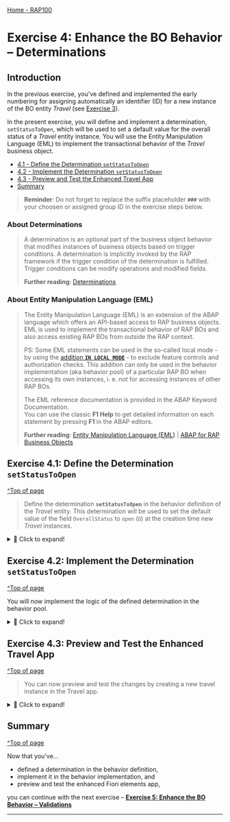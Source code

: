 [Home - RAP100](../../#exercises)

# Exercise 4: Enhance the BO Behavior – Determinations

## Introduction

In the previous exercise, you've defined and implemented the early numbering for assigning automatically an identifier (ID) for a new instance of the BO entity _Travel_ (see [Exercise 3](../ex03/README.md)).

In the present exercise, you will  define and implement a determination, `setStatusToOpen`, which will be used to set a default value for the overall status of a _Travel_ entity instance. You will use the Entity Manipulation Language (EML) to implement the transactional behavior of the _Travel_ business object. 

- [4.1 - Define the Determination `setStatusToOpen`](#exercise-41-define-the-determination-setstatustoopen)
- [4.2 - Implement the Determination `setStatusToOpen`](#exercise-42-implement-the-determination-setstatustoopen)
- [4.3 - Preview and Test the Enhanced Travel App](#exercise-43-preview-and-test-the-enhanced-travel-app)
- [Summary](#summary)  


> **Reminder**: Do not forget to replace the suffix placeholder **`###`** with your choosen or assigned group ID in the exercise steps below. 

### About Determinations  
> A determination is an optional part of the business object behavior that modifies instances of business objects based on trigger conditions. A determination is implicitly invoked by the RAP framework if the trigger condition of the determination is fulfilled. Trigger conditions can be modify operations and modified fields.   
>  
> **Further reading**: [Determinations](https://help.sap.com/viewer/923180ddb98240829d935862025004d6/Cloud/en-US/6edb0438d3e14d18b3c403c406fbe209.html)

### About Entity Manipulation Language (EML)
> The Entity Manipulation Language (EML) is an extension of the ABAP language which offers an API-based access to RAP business objects. EML is used to implement the transactional behavior of RAP BOs and also access existing RAP BOs from outside the RAP context.   
> 
> PS: Some EML statements can be used in the so-called local mode - by using the [addition **`IN LOCAL MODE`**](https://help.sap.com/doc/abapdocu_cp_index_htm/CLOUD/en-US/index.htm?file=abapin_local_mode.htm) - to exclude feature controls and authorization checks. This addition can only be used in the behavior implementation (aka behavior pool) of a particular RAP BO when accessing its own instances, i. e. not for accessing instances of other RAP BOs.
>
> The EML reference documentation is provided in the ABAP Keyword Documentation.   
> You can use the classic **F1 Help** to get detailed information on each statement by pressing **F1** in the ABAP editors. 
>
> **Further reading**: [Entity Manipulation Language (EML)](https://help.sap.com/docs/BTP/923180ddb98240829d935862025004d6/af7782de6b9140e29a24eae607bf4138.html) | [ABAP for RAP Business Objects](https://help.sap.com/doc/abapdocu_cp_index_htm/CLOUD/en-US/index.htm?file=abenabap_for_rap_bos.htm) 

## Exercise 4.1: Define the Determination `setStatusToOpen`
[^Top of page](#)

> Define the determination **`setStatusToOpen`** in the behavior definition of the _Travel_ entity. This determination will be used to set the default value of the field `OverallStatus` to `open` (`O`) at the creation time new _Travel_ instances.

 <details>
  <summary>🔵 Click to expand!</summary>

1. Go to the behavior definiton of the _Travel_ BO entity ![bdef icon](images/adt_bdef.png)**`ZRAP100_R_TravelTP_###`** and insert the following statement after the statement **`delete;`** as shown on the screenshot below: 

   ```ABAP 
     determination setStatusToOpen on modify { create; }
   ```
   
   <!-- ![Travel BO Definition](images/new14.png) -->
   <img src="images/new14.png" alt="Travel BO Definition" width="60%"> 
   
   **Short explanation**:  
   The statement specifies the name of the new determination, `setStatusToOpen` and `on modify` as the determination time when creating new _travel_ instance (`{ create }`).
   
2. Save ![save icon](images/adt_save.png) and activate ![activate icon](images/adt_activate.png) the changes.   

3. Now, declare the required method in behavior implementation class with ADT Quick Fix.
  
   Set the cursor on the determination name **`setStatusToOpen`** and press **Ctrl+1** to open the **Quick Assist** view and select the entry _`Add method for determination setstatustoopen of entity zrap100_r_travel_### ...`_ in the view.
   
   As result, the `FOR DETERMINE` method **`setStatusToOpen`** will be added to the local handler class **`lcl_handler`** of the behavior pool of the _Travel_ BO entity ![class icon](images/adt_class.png)**`ZRAP100_BP_TRAVELTP_###`**.
         
   <!-- ![Travel BO Behavior Pool](images/new15.png) -->
   <img src="images/new15.png" alt="Travel BO Behavior Pool" width="60%">  
   
You are through with the definition of the determination.

</details>

## Exercise 4.2: Implement the Determination `setStatusToOpen` 
[^Top of page](#)

You will now implement the logic of the defined determination in the behavior pool. 

 <details>
  <summary>🔵 Click to expand!</summary>

1. First check the interface of the method **`setStatusToOpen`** in the declaration part of the local handler class `lcl_handler`. 

   For that, set the cursor on the method name, **`setStatusToOpen`**, press **F2** to open the **ABAP Element Info** view, and examine the full method interface. 
   
   ![Travel BO Behavior Pool](images/new16.png)  
   
   **Short explanation**:  
   - The addition **`FOR DETERMINE`** indicates that the method provides the implementation of a determination and the addition **`ON MODIFY`** indicates the specified trigger time.
   - `IMPORTING`parameter **`keys`** - an internal table containing the keys of the instances the determination will be executed on 
   all entities for which keys must be assigned    
   - Implicit **`CHANGING`** parameter **`reported`** - used to return messages in case of failure   
         
    Now go ahead and implement the method in the implementation part of the local handler class.

2.  Define the local constant **`travel_status`** to store the allowed value of the overall status of a _Travel_ instance. 
    
    Insert the following code snippet in the definition part of the local handler class **`lcl_handler`** as shown on the screenshot below.
    
    ```ABAP
    CONSTANTS:
      BEGIN OF travel_status,
        open     TYPE c LENGTH 1 VALUE 'O', "Open
        accepted TYPE c LENGTH 1 VALUE 'A', "Accepted
        rejected TYPE c LENGTH 1 VALUE 'X', "Rejected
      END OF travel_status.    
    ```

    ![Travel BO Behavior Pool](images/s3.png)

3. Now implement the method **`setStatusToOpen`** in the implementation part of the class.
   
   The logic consists of the following steps:    
     1. Read the travel instance(s) of the transferred keys (**`keys`**) using the EML statement **`READ ENTITIES`**   
     2. The addition **`IN LOCAL MODE`** is used to exclude feature controls and authorization checks   
     3. Removed all _Travel_ instances where the overall status is already set     
     4. Set the overall status to **`open`** (**`O`**) for the remaining entries using the EML statement **`MODIFY ENTITIES`**   
     5. Set the changing parameter **`reported`**   

   Insert the following code snippet in the method and replace all occurrences of the placeholder `###` with your group ID.   
   You can use the **F1 help** to get detailed information on each EML statement.
 
   Format your source code with the **ABAP Pretty Printer** (**Shift+F1**).
   
   ```ABAP
    "Read travel instances of the transferred keys
    READ ENTITIES OF ZRAP100_R_TravelTP_### IN LOCAL MODE
     ENTITY Travel
       FIELDS ( OverallStatus )
       WITH CORRESPONDING #( keys )
     RESULT DATA(travels)
     FAILED DATA(read_failed).
 
    "If overall travel status is already set, do nothing, i.e. remove such instances  
    DELETE travels WHERE OverallStatus IS NOT INITIAL.     
    CHECK travels IS NOT INITIAL.
    
    "else set overall travel status to open ('O')
    MODIFY ENTITIES OF ZRAP100_R_TravelTP_### IN LOCAL MODE
      ENTITY Travel
        UPDATE FIELDS ( OverallStatus )
        WITH VALUE #( FOR travel IN travels ( %tky          = travel-%tky
                                              OverallStatus = travel_status-open ) )
    REPORTED DATA(update_reported).

    "Set the changing parameter
    reported = CORRESPONDING #( DEEP update_reported ).   
   ```  
  
   Your source code should look like this:
   
   ![Travel BO Behavior Pool](images/new17.png)

4. Save ![save icon](images/adt_save.png) and activate ![activate icon](images/adt_activate.png) the changes. 

</details>

## Exercise 4.3: Preview and Test the Enhanced Travel App
[^Top of page](#)

> You can now preview and test the changes by creating a new travel instance in the Travel app.

 <details>
  <summary>🔵 Click to expand!</summary>

1. Refresh your application in the browser using **F5** if the browser is still open   
   or go to your service binding **`ZRAP100_UI_TRAVEL_O4_###`** and start the Fiori elements App preview for the **`Travel`** entity set.

2. Create a new _Travel_ instance. The overal status should now be set automatically by the logic you just implemented.   
   The initial overall status of the created should now be set to **`open`** (**`O`**). 

   <!-- ![Travel App Preview](images/overallstatus.png) -->
   <!--<img src="images/overallstatus.png" alt="Travel App Preview" width="80%">!-->
   ![Travel App Preview](images/overallstatus.png)

</details>

## Summary
[^Top of page](#)

Now that you've... 
- defined a determination in the behavior definition, 
- implement it in the behavior implementation, and 
- preview and test the enhanced Fiori elements app,

you can continue with the next exercise – **[Exercise 5: Enhance the BO Behavior – Validations](../ex05/README.md)**

---
<!--
## Appendix
[^Top of page](#)

Find the source code for the behavior definition and behavior implementation class (aka behavior pool) in the [sources](sources) folder. Don't forget to replace all occurences of the placeholder `###` with your group ID.

- ![document](images/doc.png) [CDS BDEF ZRAP100_R_TRAVELTP_###](sources/EX4_BDEF_ZRAP100_R_TRAVELTP.txt)
- ![document](images/doc.png) [Class ZRAP100_BP_TRAVELTP_###](sources/EX4_CLASS_ZRAP100_BP_TRAVELTP.txt)
-->
